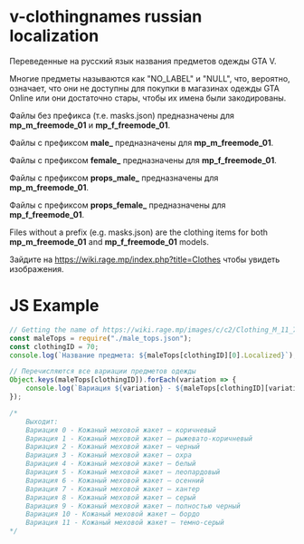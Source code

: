 # v-clothingnames russian localization

Переведенные на русский язык названия предметов одежды GTA V.

Многие предметы называются как "NO_LABEL" и "NULL", что, вероятно, означает, что они не доступны для покупки в магазинах одежды GTA Online или они достаточно стары, чтобы их имена были закодированы.

Файлы без префикса (т.е. masks.json) предназначены для **mp_m_freemode_01** и **mp_f_freemode_01**.

Файлы с префиксом **male_** предназначены для **mp_m_freemode_01**.

Файлы с префиксом **female_** предназначены для **mp_f_freemode_01**.

Файлы с префиксом **props_male_** предназначены для **mp_m_freemode_01**.

Файлы с префиксом **props_female_** предназначены для **mp_f_freemode_01**.



Files without a prefix (e.g. masks.json) are the clothing items for both **mp_m_freemode_01** and **mp_f_freemode_01** models.

Зайдите на https://wiki.rage.mp/index.php?title=Clothes чтобы увидеть изображения.

# JS Example

```js
// Getting the name of https://wiki.rage.mp/images/c/c2/Clothing_M_11_70.jpg
const maleTops = require("./male_tops.json");
const clothingID = 70;
console.log(`Название предмета: ${maleTops[clothingID][0].Localized}`); // Выходит: "Название предмета: Кожаный меховой жакет — коричневый"

// Перечисляются все вариации предметов одежды
Object.keys(maleTops[clothingID]).forEach(variation => {
    console.log(`Вариация ${variation} - ${maleTops[clothingID][variation].Localized}`)
});

/*
    Выходит:
    Вариация 0 - Кожаный меховой жакет — коричневый
    Вариация 1 - Кожаный меховой жакет — рыжевато-коричневый
    Вариация 2 - Кожаный меховой жакет — черный
    Вариация 3 - Кожаный меховой жакет — охра
    Вариация 4 - Кожаный меховой жакет — белый
    Вариация 5 - Кожаный меховой жакет — леопардовый
    Вариация 6 - Кожаный меховой жакет — осенний
    Вариация 7 - Кожаный меховой жакет — хантер
    Вариация 8 - Кожаный меховой жакет — серый
    Вариация 9 - Кожаный меховой жакет — полностью черный
    Вариация 10 - Кожаный меховой жакет — бордо
    Вариация 11 - Кожаный меховой жакет — темно-серый
*/
```
